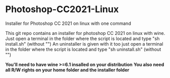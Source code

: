 # Photoshop-CC2021-Linux
Installer for Photoshop CC 2021 on linux with one command

This git repo contains an installer for photoshop CC 2021 on linux with wine.
Just open a terminal in the folder where the script is located and type "sh install.sh" (without "")
An uninstaller is given with it too just open a terminal in the folder where the script is located and type "sh uninstall.sh"  (without "")

**You'll need to have wine >=6.1 insalled on your distribution**
**You also need all R/W rights on your home folder and the installer folder**
